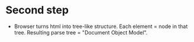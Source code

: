 # Second step 

* Browser turns html into tree-like structure. Each element = node in that tree. Resulting parse tree = "Document Object Model". 
